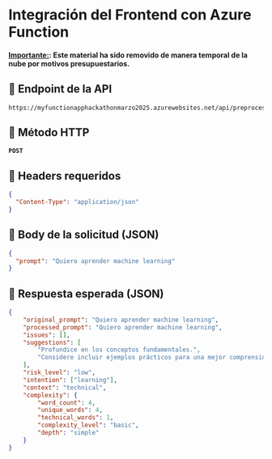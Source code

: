 # Integración del Frontend con Azure Function
#### **<u>Importante:</u>**: Este material ha sido removido de manera temporal de la nube por motivos presupuestarios.

## 🔹 Endpoint de la API
```plaintext
https://myfunctionapphackathonmarzo2025.azurewebsites.net/api/preprocess_prompt
```

## 🔹 Método HTTP
**`POST`**

## 🔹 Headers requeridos
```json
{
  "Content-Type": "application/json"
}
```

## 🔹 Body de la solicitud (JSON)
```json
{
  "prompt": "Quiero aprender machine learning"
}
```

## 🔹 Respuesta esperada (JSON)
```json
{
    "original_prompt": "Quiero aprender machine learning",
    "processed_prompt": "Quiero aprender machine learning",
    "issues": [],
    "suggestions": [
        "Profundice en los conceptos fundamentales.",
        "Considere incluir ejemplos prácticos para una mejor comprensión."
    ],
    "risk_level": "low",
    "intention": ["learning"],
    "context": "technical",
    "complexity": {
        "word_count": 4,
        "unique_words": 4,
        "technical_words": 1,
        "complexity_level": "basic",
        "depth": "simple"
    }
}
```





